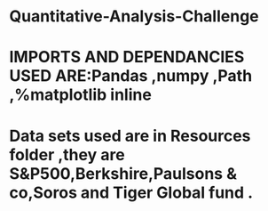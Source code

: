 # Quantitative-Analysis-Challenge
# IMPORTS AND DEPENDANCIES USED ARE:Pandas ,numpy ,Path ,%matplotlib inline
# Data sets used are in Resources folder ,they are S&P500,Berkshire,Paulsons & co,Soros and Tiger Global fund .